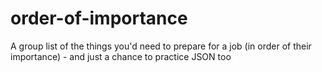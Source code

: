 # order-of-importance
A group list of the things you'd need to prepare for a job (in order of their importance) - and just a chance to practice JSON too

